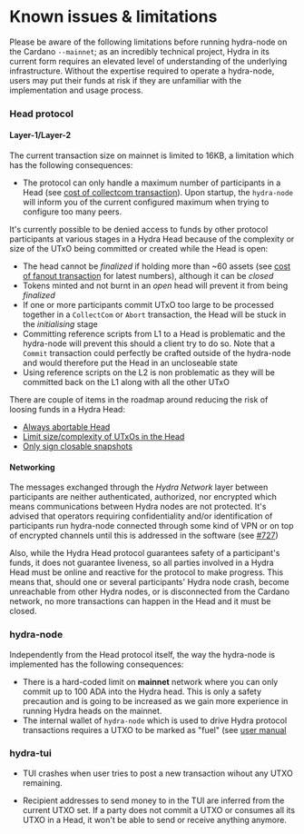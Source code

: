 # Known issues & limitations

Please be aware of the following limitations before running hydra-node
on the Cardano `--mainnet`; as an incredibly technical project, Hydra
in its current form requires an elevated level of understanding of the
underlying infrastructure. Without the expertise required to operate a
hydra-node, users may put their funds at risk if they are unfamiliar
with the implementation and usage process.

### Head protocol

#### Layer-1/Layer-2

The current transaction size on mainnet is limited to 16KB, a limitation which has the following consequences:

- The protocol can only handle a maximum number of participants in a
  Head (see [cost of collectcom
  transaction](/benchmarks/transaction-cost/#cost-of-collectcom-transaction)). Upon
  startup, the `hydra-node` will inform you of the current
  configured maximum when trying to configure too many peers.

It's currently possible to be denied access to funds by other protocol
participants at various stages in a Hydra Head because of the
complexity or size of the UTxO being committed or created while the
Head is open:

- The head cannot be _finalized_ if holding more than ~60 assets
  (see [cost of fanout
  transaction](https://hydra.family/head-protocol/benchmarks/transaction-cost/#cost-of-fanout-transaction)
  for latest numbers), although it can be _closed_
- Tokens minted and not burnt in an _open_ head will prevent it from being _finalized_
- If one or more participants commit UTxO too large to be processed
  together in a `CollectCom` or `Abort` transaction, the Head will
  be stuck in the _initialising_ stage
- Committing reference scripts from L1 to a Head is problematic and
  the hydra-node will prevent this should a client try to do
  so. Note that a `Commit` transaction could perfectly be crafted
  outside of the hydra-node and would therefore put the Head in an
  uncloseable state
- Using reference scripts on the L2 is non problematic as they will
  be committed back on the L1 along with all the other UTxO

There are couple of items in the roadmap around reducing the risk of loosing funds in a Hydra Head:

- [Always abortable Head](https://github.com/input-output-hk/hydra/issues/699)
- [Limit size/complexity of UTxOs in the Head](https://github.com/input-output-hk/hydra/issues/698)
- [Only sign closable snapshots](https://github.com/input-output-hk/hydra/issues/370)

#### Networking

The messages exchanged through the _Hydra Network_ layer between
participants are neither authenticated, authorized, nor encrypted
which means communications between Hydra nodes are not protected. It's
advised that operators requiring confidentiality and/or identification
of participants run hydra-node connected through some kind of VPN or
on top of encrypted channels until this is addressed in the software
(see [#727](https://github.com/input-output-hk/hydra/issues/727))

Also, while the Hydra Head protocol guarantees safety of a
participant's funds, it does not guarantee liveness, so all parties
involved in a Hydra Head must be online and reactive for the protocol
to make progress. This means that, should one or several participants'
Hydra node crash, become unreachable from other Hydra nodes, or is
disconnected from the Cardano network, no more transactions can happen
in the Head and it must be closed.

### hydra-node

Independently from the Head protocol itself, the way the hydra-node is
implemented has the following consequences:

- There is a hard-coded limit on **mainnet** network where you can
  only commit up to 100 ADA into the Hydra head. This is only a safety
  precaution and is going to be increased as we gain more experience
  in running Hydra heads on the mainnet.
- The internal wallet of `hydra-node` which is used to drive Hydra
  protocol transactions requires a UTXO to be marked as "fuel" (see
  [user
  manual](/docs/getting-started/demo/with-docker/#seeding-the-network)

### hydra-tui

- TUI crashes when user tries to post a new transaction wihout any UTXO remaining.

- Recipient addresses to send money to in the TUI are inferred from
  the current UTXO set. If a party does not commit a UTXO or consumes
  all its UTXO in a Head, it won't be able to send or receive anything
  anymore.
